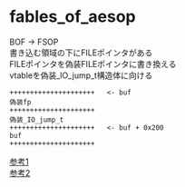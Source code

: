 # fables_of_aesop  
BOF -> FSOP  
書き込む領域の下にFILEポインタがある  
FILEポインタを偽装FILEポインタに書き換える  
vtableを偽装_IO_jump_t構造体に向ける   
```
+++++++++++++++++++++   <- buf  
偽装fp  
+++++++++++++++++++++  
偽装_IO_jump_t  
+++++++++++++++++++++   <- buf + 0x200  
buf  
+++++++++++++++++++++  
```
[参考1](https://github.com/theoremoon/InterKosenCTF2020-challenges/blob/master/pwn/fables_of_aesop/solution/solve.py)  
[参考2](https://hackmd.io/@Xornet/By-W6D74D)  
